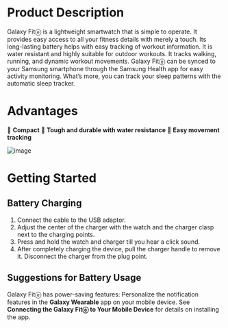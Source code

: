 # Product Description 

Galaxy Fitⓔ is a lightweight smartwatch that is simple to operate. It provides easy access to all your fitness details with merely a touch. Its long-lasting battery helps with easy tracking of workout information. It is water resistant and highly suitable for outdoor workouts. It tracks walking, running, and dynamic workout movements. Galaxy Fitⓔ can be synced to your Samsung smartphone through the Samsung Health app for easy activity monitoring. What’s more, you can track your sleep patterns with the automatic sleep tracker. 
# Advantages
	**Compact**
	**Tough and durable with water resistance**
	**Easy movement tracking**

![image](https://user-images.githubusercontent.com/107342416/173223046-97b10b4c-7c74-45a3-9143-4ed12bd310f2.png)
# Getting Started
## Battery Charging
1.	Connect the cable to the USB adaptor.
2.	Adjust the center of the charger with the watch and the charger clasp next to the charging points.
3.	Press and hold the watch and charger till you hear a click sound.
4.	After completely charging the device, pull the charger handle to remove it. Disconnect the charger from the plug point.
## Suggestions for Battery Usage
Galaxy Fitⓔ has power-saving features:
Personalize the notification features in the **Galaxy Wearable** app on your mobile device. See **Connecting the Galaxy Fitⓔ to Your Mobile Device** for details on installing the app.
